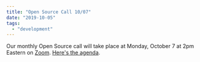 ```yaml
---
title: "Open Source Call 10/07"
date: "2019-10-05"
tags: 
  - "development"
---
```


Our monthly Open Source call will take place at Monday, October 7 at 2pm Eastern on [Zoom](https://zoom.us/j/5125249718). [Here's the agenda](https://docs.google.com/document/d/1zaeQmlaFX1Js\_JYsT-zKeS8yTjB0GRYoTC9ZZdoq9Kc/edit?usp=sharing).
